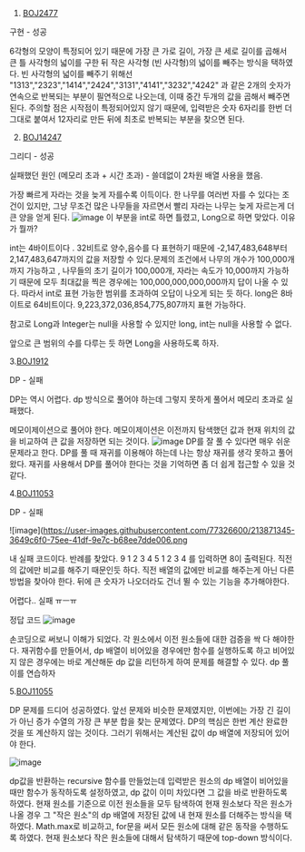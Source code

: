 1. [BOJ2477](https://github.com/jeon-maker/JW_study/blob/main/Jeon/BOJ2477.java)

구현 - 성공

6각형의 모양이 특정되어 있기 때문에 가장 큰 가로 길이, 가장 큰 세로 길이를 곱해서 큰 틀 사각형의 넓이를 구한 뒤 작은 사각형 (빈 사각형)의 넓이를 빼주는 방식을 택하였다. 빈 사각형의 넓이를 빼주기 위해선 "1313","2323","1414","2424","3131","4141","3232","4242" 과 같은 2개의 숫자가 연속으로 반복되는 부분이 필연적으로 나오는데, 이때 중간 두개의 값을 곱해서 빼주면 된다. 주의할 점은 시작점이 특정되어있지 않기 때문에, 입력받은 숫자 6자리를 한번 더 그대로 붙여서 12자리로 만든 뒤에 최초로 반복되는 부분을 찾으면 된다.


2. [BOJ14247](https://github.com/jeon-maker/JW_study/blob/main/Jeon/BOJ14247.java)

그리디 - 성공

실패했던 원인 (메모리 초과 + 시간 초과) - 쓸데없이 2차원 배열 사용을 했음.

가장 빠르게 자라는 것을 늦게 자를수록 이득이다. 한 나무를 여러번 자를 수 있다는 조건이 있지만, 그냥 무조건 많은 나무들을 자르면서 빨리 자라는 나무는 늦게 자르는게 더 큰 양을 얻게 된다.
![image](https://user-images.githubusercontent.com/77326600/213654157-1d14c5aa-0cc0-447c-95d9-8d731a597926.png)
이 부분을 int로 하면 틀렸고, Long으로 하면 맞았다. 이유가 뭘까?

int는 4바이트이다 . 32비트로 양수,음수를 다 표현하기 때문에 -2,147,483,648부터 2,147,483,647까지의 값을 저장할 수 있다.문제의 조건에서 나무의 개수가 100,000개 까지 가능하고 , 나무들의 초기 길이가 100,000개, 자라는 속도가 10,000까지 가능하기 때문에 모두 최대값을 찍은 경우에는 100,000,000,000,000까지 답이 나올 수 있다.
따라서 int로 표현 가능한 범위를 초과하여 오답이 나오게 되는 듯 하다.
long은 8바이트로 64비트이다. 9,223,372,036,854,775,807까지 표현 가능하다.

참고로 Long과 Integer는 null을 사용할 수 있지만 long, int는 null을 사용할 수 없다.

앞으로 큰 범위의 수를 다루는 듯 하면 Long을 사용하도록 하자.

3.[BOJ1912](https://github.com/jeon-maker/JW_study/blob/main/Jeon/BOJ1912.java)

DP - 실패

DP는 역시 어렵다. dp 방식으로 풀어야 하는데 그렇지 못하게 풀어서 메모리 초과로 실패했다.

메모이제이션으로 풀어야 한다.
메모이제이션은 이전까지 탐색했던 값과 현재 위치의 값을 비교하여 큰 값을 저장하면 되는 것이다.
![image](https://user-images.githubusercontent.com/77326600/213665046-fd937373-c960-49d8-9793-12bff1bf55c9.png)
DP를 잘 풀 수 있다면 매우 쉬운 문제라고 한다.
DP를 풀 때 재귀를 이용해야 하는데 나는 항상 재귀를 생각 못하고 풀어왔다.
재귀를 사용해서 DP를 풀어야 한다는 것을 기억하면 좀 더 쉽게 접근할 수 있을 것 같다. 


4.[BOJ11053](https://github.com/jeon-maker/JW_study/blob/main/Jeon/BOJ11053.java)

DP - 실패

![image](https://user-images.githubusercontent.com/77326600/213871345-3649c6f0-75ee-41df-9e7c-b68ee7dde006.png

내 실패 코드이다.
반례를 찾았다.
9
1 2 3 4 5 1 2 3 4
를 입력하면 8이 출력된다. 직전의 값에만 비교를 해주기 때문인듯 하다. 직전 배열의 값에만 비교를 해주는게 아닌 다른 방법을 찾아야 한다. 뒤에 큰 숫자가 나오더라도 건너 뛸 수 있는 기능을 추가해야한다.

어렵다.. 실패 ㅠㅡㅠ

정답 코드
![image](https://user-images.githubusercontent.com/77326600/213872758-ee2911ae-f5b5-458a-b827-9511758da85a.png)


손코딩으로 써보니 이해가 되었다. 각 원소에서 이전 원소들에 대한 검증을 싹 다 해야한다. 재귀함수를 만들어서, dp 배열이 비어있을 경우에만 함수를 실행하도록 하고
비어있지 않은 경우에는 바로 계산해둔 dp 값을 리턴하게 하여 문제를 해결할 수 있다. dp 풀이를 연습하자


5.[BOJ11055](https://github.com/jeon-maker/JW_study/blob/main/Jeon/BOJ11055.java)

DP 문제를 드디어 성공하였다.
앞선 문제와 비슷한 문제였지만, 이번에는 가장 긴 길이가 아닌 증가 수열의 가장 큰 부분 합을 찾는 문제였다.
DP의 핵심은 한번 계산 완료한 것을 또 계산하지 않는 것이다. 그러기 위해서는 계산된 값이 dp 배열에 저장되어 있어야 한다.

![image](https://user-images.githubusercontent.com/77326600/213874627-f10777c1-a9bd-427d-904f-c93212595271.png)


dp값을 반환하는 recursive 함수를 만들었는데 입력받은 원소의 dp 배열이 비어있을 때만 함수가 동작하도록 설정하였고, dp 값이 이미 차있다면 그 값을 바로 반환하도록 하였다. 현재 원소를 기준으로 이전 원소들을 모두 탐색하여 현재 원소보다 작은 원소가 나올 경우 그 "작은 원소"의 dp 배열에 저장된 값에 내 현재 원소를 더해주는 방식을 택하였다. Math.max로 비교하고, for문을 써서 모든 원소에 대해 같은 동작을 수행하도록 하였다.
현재 원소보다 작은 원소들에 대해서 탐색하기 때문에 top-down 방식이다.

